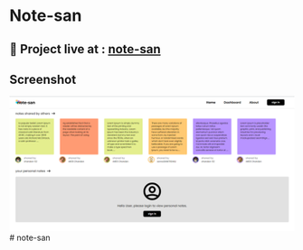 # Note-san

## 🔴 Project live at : [note-san](https://note-san.vercel.app/) 

## Screenshot 

![screenshot](site.png)
#   n o t e - s a n 
 
 
